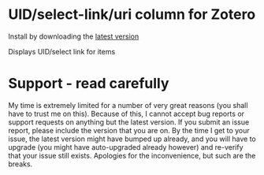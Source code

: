 UID/select-link/uri column for Zotero
=================

Install by downloading the [latest version](https://github.com/retorquere/zotero-uid-column/releases/latest)

Displays UID/select link for items

# Support - read carefully

My time is extremely limited for a number of very great reasons (you shall have to trust me on this). Because of this, I
cannot accept bug reports
or support requests on anything but the latest version. If you submit an issue report,
please include the version that you are on. By the time I get to your issue, the latest version might have bumped up
already, and you
will have to upgrade (you might have auto-upgraded already however) and re-verify that your issue still exists.
Apologies for the inconvenience, but such
are the breaks.

